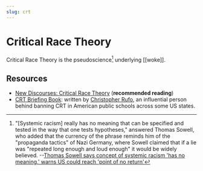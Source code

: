 ```yaml
---
slug: crt
---
```


# Critical Race Theory

Critical Race Theory is the pseudoscience[^ps] underlying [[woke]]. 

## Resources

- [New Discourses: Critical Race Theory](https://newdiscourses.com/tftw-critical-race-theory/) (**recommended reading**)
- [CRT Briefing Book](https://christopherrufo.com/crt-briefing-book/): written by [Christopher Rufo](https://twitter.com/realchrisrufo), an influential person behind banning CRT in American public schools across some US states.

[^ps]: "[Systemic racism] really has no meaning that can be specified and tested in the way that one tests hypotheses," answered Thomas Sowell, who added that the currency of the phrase reminds him of the "propaganda tactics" of Nazi Germany, where Sowell claimed that if a lie was "repeated long enough and loud enough" it would be widely believed. --[Thomas Sowell says concept of systemic racism 'has no meaning,' warns US could reach 'point of no return'](https://www.foxnews.com/media/thomas-sowell-systemic-racism-has-no-meaning)
